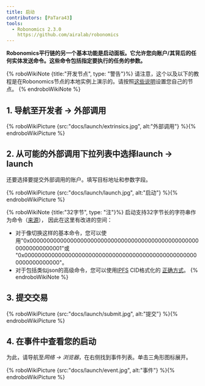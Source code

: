 ```yaml
---
title: 启动
contributors: [PaTara43]
tools:
  - Robonomics 2.3.0
    https://github.com/airalab/robonomics
---
```


**Robonomics平行链的另一个基本功能是启动面板。它允许您向账户/其背后的任何实体发送命令。这些命令包括指定要执行的任务的参数。**

{% roboWikiNote {title:"开发节点", type: "警告"}%} 请注意，这个以及以下的教程是在Robonomics节点的本地实例上演示的。请按照[这些说明](/docs/run-dev-node)设置您自己的节点。
{% endroboWikiNote %}

## 1. 导航至开发者 -> 外部调用

{% roboWikiPicture {src:"docs/launch/extrinsics.jpg", alt:"外部调用"} %}{% endroboWikiPicture %}

## 2. 从可能的外部调用下拉列表中选择launch -> launch

还要选择要提交外部调用的账户。填写目标地址和参数字段。

{% roboWikiPicture {src:"docs/launch/launch.jpg", alt:"启动"} %}{% endroboWikiPicture %}

{% roboWikiNote {title:"32字节", type: "注"}%}  启动支持32字节长的字符串作为命令（[来源](https://polkascan.github.io/py-scale-codec/types.html#scalecodec.types.H256)），
  因此在这里有改进的空间：
  - 对于像切换这样的基本命令，您可以使用"0x0000000000000000000000000000000000000000000000000000000000000001"或
  "0x0000000000000000000000000000000000000000000000000000000000000000"。
  - 对于包括类似json的高级命令，您可以使用[IPFS](https://ipfs.tech/) CID格式化的
  [正确方式](https://multi-agent-io.github.io/robonomics-interface/modules.html#robonomicsinterface.utils.ipfs_qm_hash_to_32_bytes)。
{% endroboWikiNote %}

## 3. 提交交易

{% roboWikiPicture {src:"docs/launch/submit.jpg", alt:"提交"} %}{% endroboWikiPicture %}

## 4. 在事件中查看您的启动

为此，请导航至*网络 -> 浏览器*，在右侧找到事件列表。单击三角形图标展开。

{% roboWikiPicture {src:"docs/launch/event.jpg", alt:"事件"} %}{% endroboWikiPicture %}
